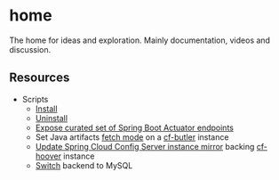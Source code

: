 # home

The home for ideas and exploration.  Mainly documentation, videos and discussion.

## Resources

* Scripts
  * [Install](scripts/e2e-install.sh)
  * [Uninstall](scripts/e2e-uninstall.sh)
  * [Expose curated set of Spring Boot Actuator endpoints](scripts/expose-actuator-endpoints.sh)
  * Set Java artifacts [fetch mode](scripts/set-java-artifacts-fetch-mode.sh) on a [cf-butler](https://github.com/cf-toolsuite/cf-butler/blob/main/docs/ENDPOINTS.md#java-applications) instance
  * [Update Spring Cloud Config Server instance mirror](scripts/update-config-service-mirrors.sh) backing [cf-hoover](https://github.com/cf-toolsuite/cf-hoover?tab=readme-ov-file#minimum-required-keys) instance
  * [Switch](scripts/switch-backend-to-mysql.sh) backend to MySQL
